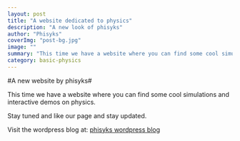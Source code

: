 ```yaml
---
layout: post
title: "A website dedicated to physics"
description: "A new look of phisyks"
author: "Phisyks"
coverImg: "post-bg.jpg"
image: ""
summary: "This time we have a website where you can find some cool simulations and interactive demos on physics."
category: basic-physics
---
```


#A new website by phisyks#


This time we have a website where you can find some cool simulations and interactive demos on physics.

Stay tuned and like our page and stay updated.

Visit the wordpress blog at: [phisyks wordpress blog](https://www.phisyks.wordpress.com)

